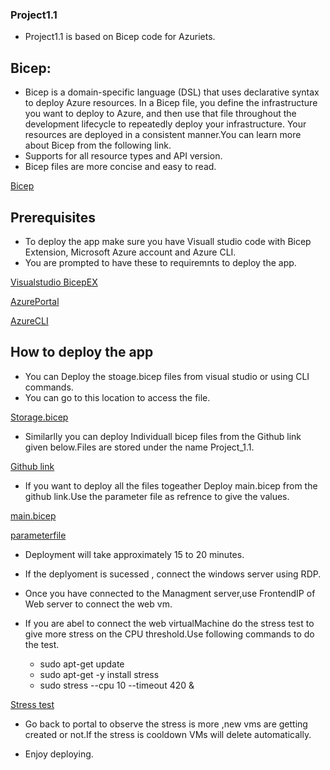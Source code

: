 ### Project1.1

- Project1.1 is based on Bicep code for Azuriets.

## Bicep:
- Bicep is a domain-specific language (DSL) that uses declarative syntax to deploy Azure resources. In a Bicep file, you define the infrastructure you want to deploy to Azure, and then use that file throughout the development lifecycle to repeatedly deploy your infrastructure. Your resources are deployed in a consistent manner.You can learn more about Bicep from the following link.
- Supports for all resource types and API version.
- Bicep files are more concise and easy to read.



[Bicep](https://learn.microsoft.com/en-us/azure/azure-resource-manager/bicep/overview?tabs=bicep)

## Prerequisites
- To deploy the app make sure you have Visuall studio code with Bicep Extension, Microsoft Azure account and Azure CLI.
- You are prompted to have these to requiremnts to deploy the app.

[Visualstudio BicepEX](https://learn.microsoft.com/en-us/azure/azure-resource-manager/bicep/install)

[AzurePortal](https://portal.azure.com)

[AzureCLI](https://learn.microsoft.com/en-us/cli/azure/install-azure-cli)


## How to deploy the app

- You can Deploy the stoage.bicep files from visual studio or using CLI commands.
- You can go to this location to access the file.
 
 [Storage.bicep](https://github.com/Techgrounds-Cloud-9/cloud-9-Tanujadubba/blob/34a08b21368a2515593d0cbf024248b514aae9e0/project_1.1/storage.bicep)


- Similarlly you can deploy Individuall bicep files from the Github link given below.Files are stored under the name Project_1.1.

[Github link](https://github.com/Techgrounds-Cloud-9/cloud-9-Tanujadubba/tree/main/project_1.1)

- If you want to deploy all the files togeather Deploy main.bicep from the github link.Use the parameter file as refrence to give the values.

[main.bicep](https://github.com/Techgrounds-Cloud-9/cloud-9-Tanujadubba/blob/34a08b21368a2515593d0cbf024248b514aae9e0/project_1.1/main.bicep)

[parameterfile](https://github.com/Techgrounds-Cloud-9/cloud-9-Tanujadubba/blob/371bba8046adf47756e4351afe2810bc50bd3efa/project_1.1/main.parameters.json)

- Deployment will take approximately 15 to 20 minutes.
- If the deplyoment is sucessed , connect the windows server using RDP.
- Once you have connected to the Managment server,use FrontendIP of Web server to connect the web vm.
- If you are abel to connect the web virtualMachine do the stress test to give more stress on the CPU threshold.Use following commands to do the test.


     - sudo apt-get update
     - sudo apt-get -y install stress
     - sudo stress --cpu 10 --timeout 420 &


 [Stress test](https://learn.microsoft.com/en-us/azure/virtual-machine-scale-sets/tutorial-autoscale-cli)    


 - Go back to portal to observe the stress is more ,new vms are getting created or not.If the stress is cooldown VMs will delete automatically.


- Enjoy deploying.